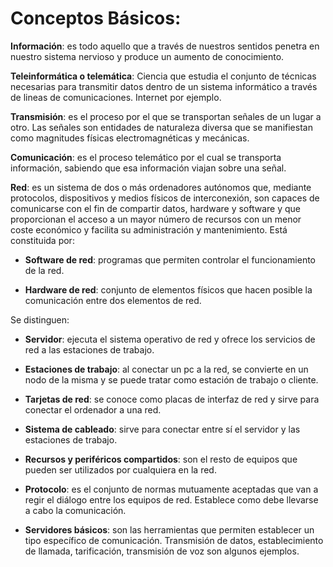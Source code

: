 # Conceptos Básicos:

**Información**: es todo aquello que a través de nuestros sentidos penetra en nuestro sistema nervioso y produce un
  aumento de conocimiento.
  
**Teleinformática o telemática**: Ciencia que estudia el conjunto de técnicas necesarias para transmitir datos
  dentro de un sistema informático a través de lineas de comunicaciones. Internet por ejemplo.
  
  **Transmisión**: es el proceso por el que se transportan señales de un lugar a otro. Las señales son entidades de
  naturaleza diversa que se manifiestan como magnitudes físicas electromagnéticas y mecánicas.
  
**Comunicación**: es el proceso telemático por el cual se transporta información, sabiendo que esa información
  viajan sobre una señal.
  
**Red**: es un sistema de dos o más ordenadores autónomos que, mediante protocolos, dispositivos y medios físicos
  de interconexión, son capaces de comunicarse con el fin de compartir datos, hardware y software y que
  proporcionan el acceso a un mayor número de recursos con un menor coste económico y facilita su administración
  y mantenimiento. Está constituida por:
  
- **Software de red**: programas que permiten controlar el funcionamiento de la red.

- **Hardware de red**: conjunto de elementos físicos que hacen posible la comunicación entre dos elementos de red.
  
Se distinguen:

  - **Servidor**: ejecuta el sistema operativo de red y ofrece los servicios de red a las estaciones de trabajo.

  
- **Estaciones de trabajo**: al conectar un pc a la red, se convierte en un nodo de la misma y se puede tratar
                       como estación de trabajo o cliente.
  
- **Tarjetas de red**: se conoce como placas de interfaz de red y sirve para conectar el ordenador a una red.

- **Sistema de cableado**: sirve para conectar entre sí el servidor y las estaciones de trabajo.
  
- **Recursos y periféricos compartidos**: son el resto de equipos que pueden ser utilizados por cualquiera
                                    en la red.
  
- **Protocolo**: es el conjunto de normas mutuamente aceptadas que van a regir el diálogo entre los equipos de red.
Establece como debe llevarse a cabo la comunicación.
- **Servidores básicos**: son las herramientas que permiten establecer un tipo específico de comunicación.
Transmisión de datos, establecimiento de llamada, tarificación, transmisión de voz son algunos ejemplos.

